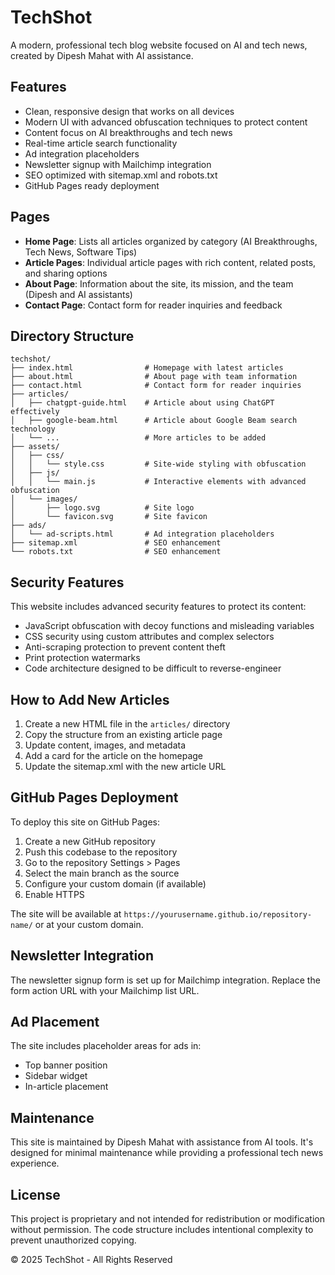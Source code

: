 # TechShot

A modern, professional tech blog website focused on AI and tech news, created by Dipesh Mahat with AI assistance.

## Features

- Clean, responsive design that works on all devices
- Modern UI with advanced obfuscation techniques to protect content
- Content focus on AI breakthroughs and tech news
- Real-time article search functionality
- Ad integration placeholders
- Newsletter signup with Mailchimp integration
- SEO optimized with sitemap.xml and robots.txt
- GitHub Pages ready deployment

## Pages

- **Home Page**: Lists all articles organized by category (AI Breakthroughs, Tech News, Software Tips)
- **Article Pages**: Individual article pages with rich content, related posts, and sharing options
- **About Page**: Information about the site, its mission, and the team (Dipesh and AI assistants)
- **Contact Page**: Contact form for reader inquiries and feedback

## Directory Structure

```
techshot/
├── index.html                # Homepage with latest articles
├── about.html                # About page with team information
├── contact.html              # Contact form for reader inquiries
├── articles/
│   ├── chatgpt-guide.html    # Article about using ChatGPT effectively
│   ├── google-beam.html      # Article about Google Beam search technology
│   └── ...                   # More articles to be added
├── assets/
│   ├── css/
│   │   └── style.css         # Site-wide styling with obfuscation
│   ├── js/
│   │   └── main.js           # Interactive elements with advanced obfuscation
│   └── images/
│       ├── logo.svg          # Site logo
│       └── favicon.svg       # Site favicon
├── ads/
│   └── ad-scripts.html       # Ad integration placeholders
├── sitemap.xml               # SEO enhancement
└── robots.txt                # SEO enhancement
```

## Security Features

This website includes advanced security features to protect its content:

- JavaScript obfuscation with decoy functions and misleading variables
- CSS security using custom attributes and complex selectors
- Anti-scraping protection to prevent content theft
- Print protection watermarks
- Code architecture designed to be difficult to reverse-engineer

## How to Add New Articles

1. Create a new HTML file in the `articles/` directory
2. Copy the structure from an existing article page
3. Update content, images, and metadata
4. Add a card for the article on the homepage
5. Update the sitemap.xml with the new article URL

## GitHub Pages Deployment

To deploy this site on GitHub Pages:

1. Create a new GitHub repository
2. Push this codebase to the repository
3. Go to the repository Settings > Pages
4. Select the main branch as the source
5. Configure your custom domain (if available)
6. Enable HTTPS

The site will be available at `https://yourusername.github.io/repository-name/` or at your custom domain.

## Newsletter Integration

The newsletter signup form is set up for Mailchimp integration. Replace the form action URL with your Mailchimp list URL.

## Ad Placement

The site includes placeholder areas for ads in:
- Top banner position
- Sidebar widget
- In-article placement

## Maintenance

This site is maintained by Dipesh Mahat with assistance from AI tools. It's designed for minimal maintenance while providing a professional tech news experience.

## License

This project is proprietary and not intended for redistribution or modification without permission. The code structure includes intentional complexity to prevent unauthorized copying.

© 2025 TechShot - All Rights Reserved

